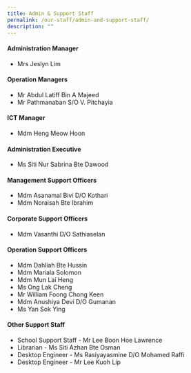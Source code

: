 ```yaml
---
title: Admin & Support Staff
permalink: /our-staff/admin-and-support-staff/
description: ""
---
```

#### **Administration Manager**
*   Mrs Jeslyn Lim

#### **Operation Managers**
*   Mr Abdul Latiff Bin A Majeed  
*   Mr Pathmanaban S/O V. Pitchayia

#### **ICT Manager**
* Mdm Heng Meow Hoon

#### **Administration Executive**
* Ms Siti Nur Sabrina Bte Dawood

#### **Management Support Officers**
*   Mdm Asanamal Bivi D/O Kothari
*   Mdm Noraisah Bte Ibrahim

#### **Corporate Support Officers**
*   Mdm Vasanthi D/O Sathiaselan

#### **Operation Support Officers**
*   Mdm Dahliah Bte Hussin
*   Mdm Mariala Solomon  
*   Mdm Mun Lai Heng  
*   Ms Ong Lak Cheng
*   Mr William Foong Chong Keen
*   Mdm Anushiya Devi D/O Gumanan
*   Ms Yan Sok Ying

#### **Other Support Staff**

 * School Support Staff - Mr Lee Boon Hoe Lawrence 
 * Librarian - Ms Siti Azhan Bte Osman
 * Desktop Engineer - Ms Rasiyayasmine D/O Mohamed Raffi
 * Desktop Engineer - Mr Lee Kuoh Lip

<!--
|||
|:---:|:---:|
 | Desktop Engineer | Ms Siti Aisah Binte Osman<br>Mr Radin Muhammad | 
-->